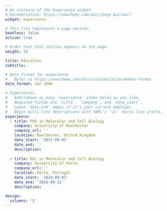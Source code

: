 ```yaml
---
# An instance of the Experience widget.
# Documentation: https://wowchemy.com/docs/page-builder/
widget: experience

# This file represents a page section.
headless: false
active: true

# Order that this section appears on the page.
weight: 10

title: Education
subtitle:

# Date format for experience
#   Refer to https://wowchemy.com/docs/customization/#date-format
date_format: Jan 2006

# Experiences.
#   Add/remove as many `experience` items below as you like.
#   Required fields are `title`, `company`, and `date_start`.
#   Leave `date_end` empty if it's your current employer.
#   Begin multi-line descriptions with YAML's `|2-` multi-line prefix.
experience:
  - title: PhD in Molecular and Cell Biology
    company: University of Manchester
    company_url: ''
    location: Manchester, United Kingdom
    date_start: '2017-09-01'
    date_end: ''
    description: 
              
  - title: MSc in Molecular and Cell Biology
    company: University of Porto
    company_url: ''
    location: Porto, Portugal
    date_start: '2014-09-01'
    date_end: '2016-09-31'
    description: 

design:
  columns: '2'
---
```

